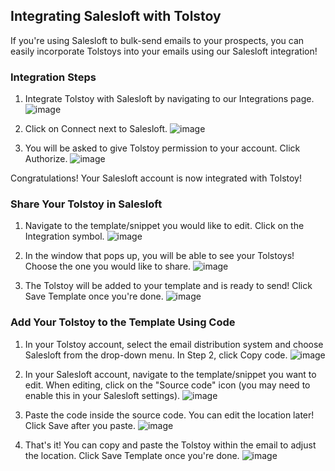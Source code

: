 ## Integrating Salesloft with Tolstoy

If you're using Salesloft to bulk-send emails to your prospects, you can easily incorporate Tolstoys into your emails using our Salesloft integration!

### Integration Steps

1. Integrate Tolstoy with Salesloft by navigating to our Integrations page.
   ![image](https://github.com/user-attachments/assets/29aef06d-4628-4f58-b5e2-8fccf34228a9)

2. Click on Connect next to Salesloft.
   ![image](https://github.com/user-attachments/assets/9e89ca1d-c68e-44dd-b78d-2caed5ab3b54)

3. You will be asked to give Tolstoy permission to your account. Click Authorize.
   ![image](https://github.com/user-attachments/assets/456278af-cad6-4a0a-a229-56ad4a0c3d4e)

Congratulations! Your Salesloft account is now integrated with Tolstoy!

### Share Your Tolstoy in Salesloft

1. Navigate to the template/snippet you would like to edit. Click on the Integration symbol.
   ![image](https://github.com/user-attachments/assets/d88b3602-ca1b-4a9a-bf2e-20de216f58f2)

2. In the window that pops up, you will be able to see your Tolstoys! Choose the one you would like to share.
   ![image](https://github.com/user-attachments/assets/4884f997-090c-4a40-ab4f-44ef32d68635)

3. The Tolstoy will be added to your template and is ready to send! Click Save Template once you're done.
   ![image](https://github.com/user-attachments/assets/77dbac52-8d86-4b7a-9717-0df7f611139e)

### Add Your Tolstoy to the Template Using Code

1. In your Tolstoy account, select the email distribution system and choose Salesloft from the drop-down menu. In Step 2, click Copy code.
   ![image](https://github.com/user-attachments/assets/d7cdba51-0313-4859-b3b9-81f24986c50e)

2. In your Salesloft account, navigate to the template/snippet you want to edit. When editing, click on the "Source code" icon (you may need to enable this in your Salesloft settings).
   ![image](https://github.com/user-attachments/assets/d1b0d3a5-a2f6-484c-9427-25d6d9cd208f)

3. Paste the code inside the source code. You can edit the location later! Click Save after you paste.
   ![image](https://github.com/user-attachments/assets/dd20d285-37bf-41f0-9d49-c43edb22b8d9)

4. That's it! You can copy and paste the Tolstoy within the email to adjust the location. Click Save Template once you're done.
   ![image](https://github.com/user-attachments/assets/a3ff6c0c-526e-478f-a2ea-5faa7a9c73d2)